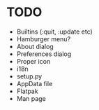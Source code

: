 TODO
====

* Builtins (:quit, :update etc)
* Hamburger menu?
* About dialog
* Preferences dialog
* Proper icon
* i18n
* setup.py
* AppData file
* Flatpak
* Man page
